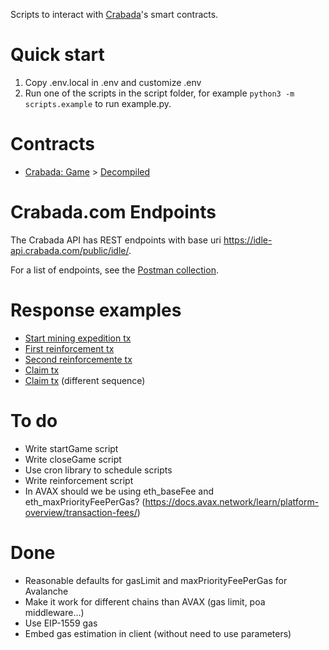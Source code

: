Scripts to interact with [Crabada](play.crabada.com)'s smart contracts.

# Quick start

1. Copy .env.local in .env and customize .env
2. Run one of the scripts in the script folder, for example `python3 -m scripts.example` to run example.py.

# Contracts

- [Crabada: Game](https://snowtrace.io/address/0x82a85407bd612f52577909f4a58bfc6873f14da8) > [Decompiled](https://snowtrace.io/bytecode-decompiler?a=0x82a85407bd612f52577909f4a58bfc6873f14da8)

# Crabada.com Endpoints

The Crabada API has REST endpoints with base uri https://idle-api.crabada.com/public/idle/.

For a list of endpoints, see the [Postman collection](https://go.postman.co/workspace/Crypto~19d2a5ae-faa1-4999-af6e-e1c4c8428a7e/collection/18622998-191ed6a2-1026-4ae2-8fbd-a9f5b233bc9c).

# Response examples

- [Start mining expedition tx](https://snowtrace.io/tx/0x46594658e0f65181d65bd6c229837d9fff962a0480e13d21f542733c0c1dbbb6)
- [First reinforcement tx](https://snowtrace.io/tx/0x1d8e002f497b925fba9f76b8909fa87d59a45d99e7e8ca9a1e0f6119b23da4b7)
- [Second reinforcemente tx](https://snowtrace.io/tx/0xe1cd5862278930acb1bf861ecba18fbb63e5696cb5779c3bcc590f8a397ad3b3)
- [Claim tx](https://snowtrace.io/tx/0x55a75966158e03c22058ac24dbe855ee7aa2437d719c61b54cf14c4a906d9631)
- [Claim tx](https://snowtrace.io/tx/0x65d7d2783f7817f3302cee3b5f1ca0dd3bb7ace19b172770df00800a51403124) (different sequence)

# To do

* Write startGame script
* Write closeGame script
* Use cron library to schedule scripts
* Write reinforcement script
* In AVAX should we be using eth_baseFee and eth_maxPriorityFeePerGas? (https://docs.avax.network/learn/platform-overview/transaction-fees/)

# Done

* Reasonable defaults for gasLimit and maxPriorityFeePerGas for Avalanche
* Make it work for different chains than AVAX (gas limit, poa middleware...)
* Use EIP-1559 gas
* Embed gas estimation in client (without need to use parameters)